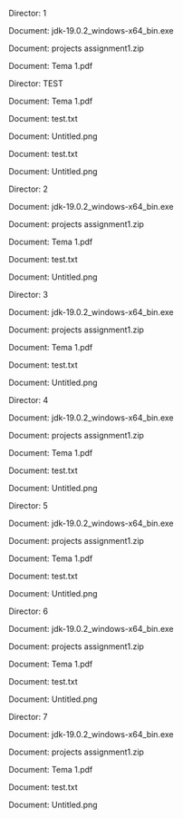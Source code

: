 Director: 1

  Document: jdk-19.0.2_windows-x64_bin.exe
  
  Document: projects assignment1.zip
  
  Document: Tema 1.pdf
  
  Director: TEST
  
  Document: Tema 1.pdf
    
  Document: test.txt
    
  Document: Untitled.png
  
  Document: test.txt
  
  Document: Untitled.png

Director: 2

  Document: jdk-19.0.2_windows-x64_bin.exe
  
  Document: projects assignment1.zip
  
  Document: Tema 1.pdf
  
  Document: test.txt
  
  Document: Untitled.png

Director: 3

  Document: jdk-19.0.2_windows-x64_bin.exe
  
  Document: projects assignment1.zip
  
  Document: Tema 1.pdf
  
  Document: test.txt
  
  Document: Untitled.png

Director: 4
  
  Document: jdk-19.0.2_windows-x64_bin.exe

  Document: projects assignment1.zip
  
  Document: Tema 1.pdf
  
  Document: test.txt
  
  Document: Untitled.png

Director: 5
 
  Document: jdk-19.0.2_windows-x64_bin.exe
  
  Document: projects assignment1.zip
  
  Document: Tema 1.pdf
  
  Document: test.txt
  
  Document: Untitled.png

Director: 6

  Document: jdk-19.0.2_windows-x64_bin.exe
  
  Document: projects assignment1.zip
  
  Document: Tema 1.pdf
  
  Document: test.txt
  
  Document: Untitled.png

Director: 7

  Document: jdk-19.0.2_windows-x64_bin.exe
  
  Document: projects assignment1.zip
  
  Document: Tema 1.pdf
  
  Document: test.txt
  
  Document: Untitled.png
